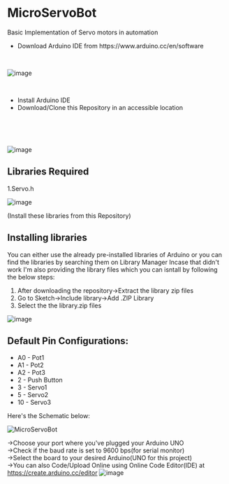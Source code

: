 # MicroServoBot
Basic Implementation of Servo motors in automation
<ul>
<li>Download Arduino IDE from https://www.arduino.cc/en/software</li>
</ul>
<br>

![image](https://user-images.githubusercontent.com/56502015/116350433-9011e600-a80f-11eb-842e-66fe4a754afd.png)

<br>
<ul>
<li>Install Arduino IDE</li>
<li>Download/Clone this Repository in an accessible location</li>
</ul>
<br><br><br>

![image](https://user-images.githubusercontent.com/56502015/116349956-bc793280-a80e-11eb-9b92-45c79588817b.png)

## Libraries Required
1.Servo.h<br>

![image](https://user-images.githubusercontent.com/56502015/116350047-e3cfff80-a80e-11eb-9ec2-4b95c1a241eb.png)

(Install these libraries from this Repository)

## Installing libraries
You can either use the already pre-installed libraries of Arduino or you can find the libraries by searching them on Library Manager
Incase that didn't work I'm also providing the library files which you can isntall by following the below steps:
<ol>
  <li>After downloading the repository→Extract the library zip files</li>
  <li>Go to Sketch→Include library→Add .ZIP Library</li>
  <li>Select the the library.zip files</li>
  </ol>
  
![image](https://user-images.githubusercontent.com/64885833/81465777-25286300-91ea-11ea-97d5-b2a5463cd2d5.png) 

## Default Pin Configurations:
<ul>
  <li>A0 - Pot1</li>
  <li>A1 - Pot2</li>
  <li>A2 - Pot3</li>
  <li>2  - Push Button</li>
  <li>3  - Servo1</li>
  <li>5  - Servo2</li>
  <li>10 - Servo3</li>
</ul>
Here's the Schematic below:

![MicroServoBot](https://user-images.githubusercontent.com/56502015/116349816-7d4ae180-a80e-11eb-90ac-6faccd3d779b.png)

→Choose your port where you've plugged your Arduino UNO<br>
→Check if the baud rate is set to 9600 bps(for serial monitor)<br>
→Select the board to your desired Arduino(UNO for this project)<br>
→You can also Code/Upload Online using Online Code Editor(IDE) at https://create.arduino.cc/editor
![image](https://user-images.githubusercontent.com/56502015/116350574-c7809280-a80f-11eb-871b-a367dcbda26d.png)
